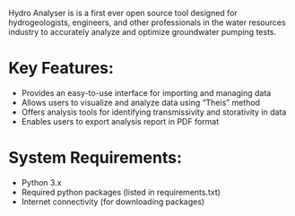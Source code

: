 Hydro Analyser is is a first ever open source tool designed for hydrogeologists, engineers, and other professionals in the water resources industry to accurately analyze and optimize groundwater pumping tests.

# Key Features:
* Provides an easy-to-use interface for importing and managing data
* Allows users to visualize and analyze data using “Theis” method
* Offers  analysis tools for identifying transmissivity and storativity in data
* Enables users to export analysis report in PDF format

# System Requirements:
* Python 3.x
* Required python packages (listed in requirements.txt)
* Internet connectivity (for downloading packages)